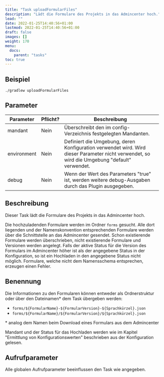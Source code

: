 ```yaml
---
title: "Task uploadFormularFiles"
description: "Lädt die Formulare des Projekts in das Admincenter hoch."
lead: ""
date: 2022-01-25T14:40:56+01:00
lastmod: 2022-01-25T14:40:56+01:00
draft: false
images: []
weight: 170
menu:
  docs:
    parent: "tasks"
toc: true
---
```


## Beispiel

```shell
./gradlew uploadFormularFiles
```

## Parameter

| Parameter | Pflicht? | Beschreibung |
| --- | --- | --- |
| mandant | Nein | Überschreibt den im config-Verzeichnis festgelegten Mandanten. |
| environment | Nein | Definiert die Umgebung, deren Konfiguration verwendet wird. Wird dieser Parameter nicht verwendet, so wird die Umgebung "default" verwendet.|
| debug | Nein | Wenn der Wert des Parameters "true" ist, werden weitere debug-Ausgaben durch das Plugin ausgegeben. |

## Beschreibung

Dieser Task lädt die Formulare des Projekts in das Admincenter hoch.

Die hochzuladenden Formulare werden im Ordner `forms` gesucht. Alle dort liegenden 
und der Namenskonvention entsprechenden Formulare werden über die Schnittstelle
an das Admincenter gesendet. Schon existierende Formulare werden überschrieben, 
nicht existierende Formulare und Versionen werden angelegt.
Falls der aktive Status für die Version des Formulars im Admincenter
höher ist als der angegebene Status in der Konfiguration, 
so ist ein Hochladen in den angegebene Status nicht möglich. 
Formulare, welche nicht dem Namensschema entsprechen, erzeugen einen Fehler.

## Benennung

Die Informationen zu den Formularen können entweder als Ordnerstruktur oder über den Dateinamen*
 dem Task übergeben werden:
* `forms/${FormularName}-${FormularVersion}-${Sprachkürzel}.json` 
* `forms/${FormularName}/${FormularVersion}/${Sprachkürzel}.json`

\* analog dem Namen beim Download eines Formulars aus dem Admincenter

Mandant und der Status für das Hochladen werden wie im Kapitel 
"Ermittlung von Konfigurationswerten" beschrieben aus der Konfiguration gelesen.

## Aufrufparameter

Alle globalen Aufrufparameter beeinflussen den Task wie angegeben.